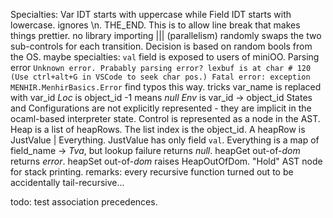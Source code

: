 Specialties:
    Var IDT starts with uppercase while Field IDT starts with lowercase. 
    ignores \n. THE_END. This is to allow line break that makes things prettier. 
    no library importing
    ||| (parallelism) randomly swaps the two sub-controls for each transition. Decision is based on random bools from the OS. 
maybe specialties:
    `val` field is exposed to users of miniOO. 
    Parsing error
    ```
    Unknown error. Prabably parsing error?
    lexbuf is at char # 120
    (Use ctrl+alt+G in VSCode to seek char pos.)
    Fatal error: exception MENHIR.MenhirBasics.Error
    ```
    find typos this way. 
tricks
    var_name is replaced with var_id
    *Loc* is object_id
        -1 means *null*
    *Env* is var_id -> object_id
    States and Configurations are not explicitly represented - they are implicit in the ocaml-based interpreter state. 
    Control is represented as a node in the AST. 
    Heap is a list of heapRows. The list index is the object_id. A heapRow is JustValue | Everything. JustValue has only field `val`. Everything is a map of field_name -> *Tva*, but lookup failure returns *null*. 
    heapGet out-of-*dom* returns *error*. 
    heapSet out-of-*dom* raises HeapOutOfDom. 
    "Hold" AST node for stack printing. 
remarks:
    every recursive function turned out to be accidentally tail-recursive...

todo:
    test association precedences. 
